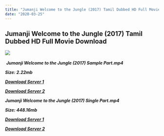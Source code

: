 ```yaml
---
title: "Jumanji Welcome to the Jungle (2017) Tamil Dubbed HD Full Movie Download"
date: "2020-03-25"
---
```


## Jumanji Welcome to the Jungle (2017) Tamil Dubbed HD Full Movie Download

![](https://images.moviebuff.com/417c1287-9b1a-4531-af3d-cb47377bfe81?w=1000) 

 _**Jumanji Welcome to the Jungle (2017) Sample Part.mp4**_

_**Size: 2.22mb**_

[_**Download Server 1**_](http://n.wetransfer.vip/files/Tamil{5adf554ba90925c4992f0fe8eae1093bfca14c1a880041370a5a335b793ae9c1}20Dubbed{5adf554ba90925c4992f0fe8eae1093bfca14c1a880041370a5a335b793ae9c1}20Movies/Tamil{5adf554ba90925c4992f0fe8eae1093bfca14c1a880041370a5a335b793ae9c1}202017{5adf554ba90925c4992f0fe8eae1093bfca14c1a880041370a5a335b793ae9c1}20Dubbed{5adf554ba90925c4992f0fe8eae1093bfca14c1a880041370a5a335b793ae9c1}20Movies/Jumanji{5adf554ba90925c4992f0fe8eae1093bfca14c1a880041370a5a335b793ae9c1}20Welcome{5adf554ba90925c4992f0fe8eae1093bfca14c1a880041370a5a335b793ae9c1}20to{5adf554ba90925c4992f0fe8eae1093bfca14c1a880041370a5a335b793ae9c1}20the{5adf554ba90925c4992f0fe8eae1093bfca14c1a880041370a5a335b793ae9c1}20Jungle{5adf554ba90925c4992f0fe8eae1093bfca14c1a880041370a5a335b793ae9c1}20(2017)/Jumanji{5adf554ba90925c4992f0fe8eae1093bfca14c1a880041370a5a335b793ae9c1}20Welcome{5adf554ba90925c4992f0fe8eae1093bfca14c1a880041370a5a335b793ae9c1}20to{5adf554ba90925c4992f0fe8eae1093bfca14c1a880041370a5a335b793ae9c1}20the{5adf554ba90925c4992f0fe8eae1093bfca14c1a880041370a5a335b793ae9c1}20Jungle{5adf554ba90925c4992f0fe8eae1093bfca14c1a880041370a5a335b793ae9c1}20(2017){5adf554ba90925c4992f0fe8eae1093bfca14c1a880041370a5a335b793ae9c1}20BDRip/Jumanji:{5adf554ba90925c4992f0fe8eae1093bfca14c1a880041370a5a335b793ae9c1}20Welcome{5adf554ba90925c4992f0fe8eae1093bfca14c1a880041370a5a335b793ae9c1}20to{5adf554ba90925c4992f0fe8eae1093bfca14c1a880041370a5a335b793ae9c1}20the{5adf554ba90925c4992f0fe8eae1093bfca14c1a880041370a5a335b793ae9c1}20Jungle{5adf554ba90925c4992f0fe8eae1093bfca14c1a880041370a5a335b793ae9c1}20(2017){5adf554ba90925c4992f0fe8eae1093bfca14c1a880041370a5a335b793ae9c1}20Sample{5adf554ba90925c4992f0fe8eae1093bfca14c1a880041370a5a335b793ae9c1}20(640x360).mp4)

[_**Download Server 2**_](http://n.wetransfer.vip/files/Tamil{5adf554ba90925c4992f0fe8eae1093bfca14c1a880041370a5a335b793ae9c1}20Dubbed{5adf554ba90925c4992f0fe8eae1093bfca14c1a880041370a5a335b793ae9c1}20Movies/Tamil{5adf554ba90925c4992f0fe8eae1093bfca14c1a880041370a5a335b793ae9c1}202017{5adf554ba90925c4992f0fe8eae1093bfca14c1a880041370a5a335b793ae9c1}20Dubbed{5adf554ba90925c4992f0fe8eae1093bfca14c1a880041370a5a335b793ae9c1}20Movies/Jumanji{5adf554ba90925c4992f0fe8eae1093bfca14c1a880041370a5a335b793ae9c1}20Welcome{5adf554ba90925c4992f0fe8eae1093bfca14c1a880041370a5a335b793ae9c1}20to{5adf554ba90925c4992f0fe8eae1093bfca14c1a880041370a5a335b793ae9c1}20the{5adf554ba90925c4992f0fe8eae1093bfca14c1a880041370a5a335b793ae9c1}20Jungle{5adf554ba90925c4992f0fe8eae1093bfca14c1a880041370a5a335b793ae9c1}20(2017)/Jumanji{5adf554ba90925c4992f0fe8eae1093bfca14c1a880041370a5a335b793ae9c1}20Welcome{5adf554ba90925c4992f0fe8eae1093bfca14c1a880041370a5a335b793ae9c1}20to{5adf554ba90925c4992f0fe8eae1093bfca14c1a880041370a5a335b793ae9c1}20the{5adf554ba90925c4992f0fe8eae1093bfca14c1a880041370a5a335b793ae9c1}20Jungle{5adf554ba90925c4992f0fe8eae1093bfca14c1a880041370a5a335b793ae9c1}20(2017){5adf554ba90925c4992f0fe8eae1093bfca14c1a880041370a5a335b793ae9c1}20BDRip/Jumanji:{5adf554ba90925c4992f0fe8eae1093bfca14c1a880041370a5a335b793ae9c1}20Welcome{5adf554ba90925c4992f0fe8eae1093bfca14c1a880041370a5a335b793ae9c1}20to{5adf554ba90925c4992f0fe8eae1093bfca14c1a880041370a5a335b793ae9c1}20the{5adf554ba90925c4992f0fe8eae1093bfca14c1a880041370a5a335b793ae9c1}20Jungle{5adf554ba90925c4992f0fe8eae1093bfca14c1a880041370a5a335b793ae9c1}20(2017){5adf554ba90925c4992f0fe8eae1093bfca14c1a880041370a5a335b793ae9c1}20Sample{5adf554ba90925c4992f0fe8eae1093bfca14c1a880041370a5a335b793ae9c1}20(640x360).mp4)

_**Jumanji Welcome to the Jungle (2017) Single Part.mp4**_

_**Size: 448.16mb**_

[_**Download Server 1**_](http://n.wetransfer.vip/files/Tamil{5adf554ba90925c4992f0fe8eae1093bfca14c1a880041370a5a335b793ae9c1}20Dubbed{5adf554ba90925c4992f0fe8eae1093bfca14c1a880041370a5a335b793ae9c1}20Movies/Tamil{5adf554ba90925c4992f0fe8eae1093bfca14c1a880041370a5a335b793ae9c1}202017{5adf554ba90925c4992f0fe8eae1093bfca14c1a880041370a5a335b793ae9c1}20Dubbed{5adf554ba90925c4992f0fe8eae1093bfca14c1a880041370a5a335b793ae9c1}20Movies/Jumanji{5adf554ba90925c4992f0fe8eae1093bfca14c1a880041370a5a335b793ae9c1}20Welcome{5adf554ba90925c4992f0fe8eae1093bfca14c1a880041370a5a335b793ae9c1}20to{5adf554ba90925c4992f0fe8eae1093bfca14c1a880041370a5a335b793ae9c1}20the{5adf554ba90925c4992f0fe8eae1093bfca14c1a880041370a5a335b793ae9c1}20Jungle{5adf554ba90925c4992f0fe8eae1093bfca14c1a880041370a5a335b793ae9c1}20(2017)/Jumanji{5adf554ba90925c4992f0fe8eae1093bfca14c1a880041370a5a335b793ae9c1}20Welcome{5adf554ba90925c4992f0fe8eae1093bfca14c1a880041370a5a335b793ae9c1}20to{5adf554ba90925c4992f0fe8eae1093bfca14c1a880041370a5a335b793ae9c1}20the{5adf554ba90925c4992f0fe8eae1093bfca14c1a880041370a5a335b793ae9c1}20Jungle{5adf554ba90925c4992f0fe8eae1093bfca14c1a880041370a5a335b793ae9c1}20(2017){5adf554ba90925c4992f0fe8eae1093bfca14c1a880041370a5a335b793ae9c1}20BDRip/Jumanji:{5adf554ba90925c4992f0fe8eae1093bfca14c1a880041370a5a335b793ae9c1}20Welcome{5adf554ba90925c4992f0fe8eae1093bfca14c1a880041370a5a335b793ae9c1}20to{5adf554ba90925c4992f0fe8eae1093bfca14c1a880041370a5a335b793ae9c1}20the{5adf554ba90925c4992f0fe8eae1093bfca14c1a880041370a5a335b793ae9c1}20Jungle{5adf554ba90925c4992f0fe8eae1093bfca14c1a880041370a5a335b793ae9c1}20(2017){5adf554ba90925c4992f0fe8eae1093bfca14c1a880041370a5a335b793ae9c1}20Single{5adf554ba90925c4992f0fe8eae1093bfca14c1a880041370a5a335b793ae9c1}20Part{5adf554ba90925c4992f0fe8eae1093bfca14c1a880041370a5a335b793ae9c1}20(640x360).mp4)

_**[Download Server 2](http://n.wetransfer.vip/files/Tamil{5adf554ba90925c4992f0fe8eae1093bfca14c1a880041370a5a335b793ae9c1}20Dubbed{5adf554ba90925c4992f0fe8eae1093bfca14c1a880041370a5a335b793ae9c1}20Movies/Tamil{5adf554ba90925c4992f0fe8eae1093bfca14c1a880041370a5a335b793ae9c1}202017{5adf554ba90925c4992f0fe8eae1093bfca14c1a880041370a5a335b793ae9c1}20Dubbed{5adf554ba90925c4992f0fe8eae1093bfca14c1a880041370a5a335b793ae9c1}20Movies/Jumanji{5adf554ba90925c4992f0fe8eae1093bfca14c1a880041370a5a335b793ae9c1}20Welcome{5adf554ba90925c4992f0fe8eae1093bfca14c1a880041370a5a335b793ae9c1}20to{5adf554ba90925c4992f0fe8eae1093bfca14c1a880041370a5a335b793ae9c1}20the{5adf554ba90925c4992f0fe8eae1093bfca14c1a880041370a5a335b793ae9c1}20Jungle{5adf554ba90925c4992f0fe8eae1093bfca14c1a880041370a5a335b793ae9c1}20(2017)/Jumanji{5adf554ba90925c4992f0fe8eae1093bfca14c1a880041370a5a335b793ae9c1}20Welcome{5adf554ba90925c4992f0fe8eae1093bfca14c1a880041370a5a335b793ae9c1}20to{5adf554ba90925c4992f0fe8eae1093bfca14c1a880041370a5a335b793ae9c1}20the{5adf554ba90925c4992f0fe8eae1093bfca14c1a880041370a5a335b793ae9c1}20Jungle{5adf554ba90925c4992f0fe8eae1093bfca14c1a880041370a5a335b793ae9c1}20(2017){5adf554ba90925c4992f0fe8eae1093bfca14c1a880041370a5a335b793ae9c1}20BDRip/Jumanji:{5adf554ba90925c4992f0fe8eae1093bfca14c1a880041370a5a335b793ae9c1}20Welcome{5adf554ba90925c4992f0fe8eae1093bfca14c1a880041370a5a335b793ae9c1}20to{5adf554ba90925c4992f0fe8eae1093bfca14c1a880041370a5a335b793ae9c1}20the{5adf554ba90925c4992f0fe8eae1093bfca14c1a880041370a5a335b793ae9c1}20Jungle{5adf554ba90925c4992f0fe8eae1093bfca14c1a880041370a5a335b793ae9c1}20(2017){5adf554ba90925c4992f0fe8eae1093bfca14c1a880041370a5a335b793ae9c1}20Single{5adf554ba90925c4992f0fe8eae1093bfca14c1a880041370a5a335b793ae9c1}20Part{5adf554ba90925c4992f0fe8eae1093bfca14c1a880041370a5a335b793ae9c1}20(640x360).mp4)**_
